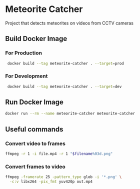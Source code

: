 # Meteorite Catcher
Project that detects meteorites on videos from CCTV cameras

## Build Docker Image

### For Production
```bash
 docker build --tag meteorite-catcher . --target=prod
```

### For Development
```bash
 docker build --tag meteorite-catcher . --target=dev
```

## Run Docker Image
```bash
docker run --rm --name meteorite-catcher meteorite-catcher
```

## Useful commands

### Convert video to frames
```bash
ffmpeg -r 1 -i file.mp4 -r 1 "$filename%03d.png"
```

### Convert frames to video
```bash
ffmpeg -framerate 25 -pattern_type glob -i '*.png' \
  -c:v libx264 -pix_fmt yuv420p out.mp4
```